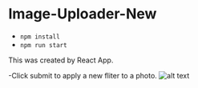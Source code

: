 # Image-Uploader-New
- `npm install`
- `npm run start`

This was created by React App. 

-Click submit to apply a new fliter to a photo. 
![alt text](https://i.imgur.com/eHdm0Dzm.png "Preview of Fliter")
